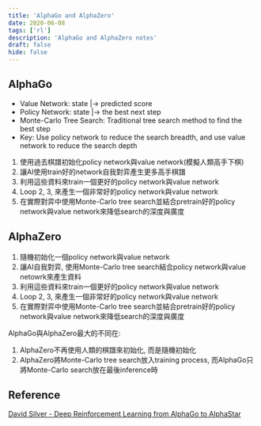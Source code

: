 ```yaml
---
title: 'AlphaGo and AlphaZero'
date: 2020-06-08
tags: ['rl']
description: 'AlphaGo and AlphaZero notes'
draft: false
hide: false
---
```


## AlphaGo
* Value Network: state |-> predicted score
* Policy Network: state |-> the best next step
* Monte-Carlo Tree Search: Traditional tree search method to find the best step
* Key: Use policy network to reduce the search breadth, and use value network to reduce the search depth

1. 使用過去棋譜初始化policy network與value network(模擬人類高手下棋)
2. 讓AI使用train好的network自我對弈產生更多高手棋譜
3. 利用這些資料來train一個更好的policy network與value network
4. Loop 2, 3, 來產生一個非常好的policy network與value network
5. 在實際對弈中使用Monte-Carlo tree search並結合pretrain好的policy network與value network來降低search的深度與廣度

## AlphaZero

1. 隨機初始化一個policy network與value network
2. 讓AI自我對弈, 使用Monte-Carlo tree search結合policy network與value netowrk來產生資料
3. 利用這些資料來train一個更好的policy network與value network
4. Loop 2, 3, 來產生一個非常好的policy network與value network
5. 在實際對弈中使用Monte-Carlo tree search並結合pretrain好的policy network與value network來降低search的深度與廣度

AlphaGo與AlphaZero最大的不同在:
1. AlphaZero不再使用人類的棋譜來初始化, 而是隨機初始化
2. AlphaZero將Monte-Carlo tree search放入training process, 而AlphaGo只將Monte-Carlo search放在最後inference時

## Reference
[David Silver - Deep Reinforcement Learning from AlphaGo to AlphaStar](https://www.youtube.com/watch?v=x5Q79XCxMVc&t=5s)